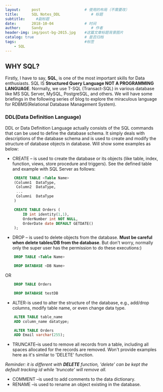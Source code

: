 ```yaml
---
layout:     post                    # 使用的布局（不需要改）
title:      SQL Notes_DDL              # 标题 
subtitle:     #副标题
date:       2018-10-04              # 时间
author:     Sandy                      # 作者
header-img: img/post-bg-2015.jpg    #这篇文章标题背景图片
catalog: true                       # 是否归档
tags:                               #标签
    - SQL
---
```


## WHY SQL?

Firstly, I have to say, **SQL**, is one of the most important skills for Data enthusiasts. SQL IS **Structured Query Language NOT A PROGRAMMING LANGUAGE**. Normally, we use T-SQL (Transact-SQL) in various database like MS SQL Server, MySQL, PostgreSQL, and others. We will have some briefings in the following series of blog to explore the miraculous language for RDBMS(Relational Database Management System).

### DDL(Data Definition Language)

DDL or Data Definition Language actually consists of the SQL commands that can be used to define the database schema. It simply deals with descriptions of the database schema and is used to create and modify the structure of database objects in database. Will show some examples as below:

- CREATE – is used to create the database or its objects (like table, index, function, views, store procedure and triggers). See the defined table and example with SQL Server as follows:

```sql
    CREATE TABLE <Table Name>
    (Column1  DataType,
     Column2  DataType,
     ...
     Columni  DataType
    )
```
```sql
    CREATE TABLE Orders (
        ID int identity(1,1),
        OrderNumber int NOT NULL,
        OrderDate date DEFAULT GETDATE()
    );
```
- DROP – is used to delete objects from the database. **Must be careful when delete tables/DB from the database**. But don't worry, normally only the super user has the permission to do these executions:)

```sql
    DROP TABLE <Table Name>
```
 
```sql
    DROP DATABASE <DB Name>
```
OR

```sql
    DROP TABLE Orders
```
 
```sql
    DROP DATABASE testDB
```    

- ALTER-is used to alter the structure of the database, e.g., add/drop columns, modify table name, or even change data type.

```SQL
    ALTER TABLE table_name
    ADD column_name datatype;
```

```SQL
    ALTER TABLE Orders
    ADD Email varchar(255);
```

- TRUNCATE–is used to remove all records from a table, including all spaces allocated for the records are removed. Won't provide examples here as it's similar to 'DELETE' function.

*Reminder: it is different with **DELETE** function, 'delete' can be kept the default tracking id while 'truncate' will remove all.*

- COMMENT –is used to add comments to the data dictionary.
- RENAME –is used to rename an object existing in the database.

 

